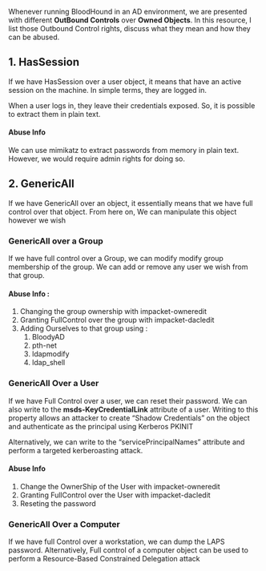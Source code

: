 
Whenever running BloodHound in an AD environment, we are presented with different **OutBound Controls** over  **Owned Objects**.  In this resource, I list those Outbound Control rights, discuss what they mean and how they can be abused.




## 1. HasSession


If we have HasSession over a user object, it means that have an active session on the machine. In simple terms, they are logged in. 

When a user logs in, they leave their credentials exposed. So, it is possible to extract them in plain text. 



#### Abuse Info

We can use mimikatz to extract passwords from memory in plain text. However, we would require admin rights for doing so.



## 2. GenericAll


If we have GenericAll over an object, it essentially means that we have full control over that object. From here on, We can manipulate this object however we wish



### GenericAll over a Group

If we have full control over a Group, we can modify modify group membership of the group. We can add or remove any user we wish from that group. 


#### Abuse Info :


1. Changing the group ownership with impacket-owneredit
2. Granting FullControl over the group with impacket-dacledit
3. Adding Ourselves to that group using : 
	1. BloodyAD
	2. pth-net
	3. ldapmodify
	4. ldap_shell



### GenericAll Over a User

If we have Full Control over a user, we can reset their password. We can also write to the  **msds-KeyCredentialLink**  attribute of a user. Writing to this property allows an attacker to create “Shadow Credentials” on the object and authenticate as the principal using Kerberos PKINIT

Alternatively, we can write to the “servicePrincipalNames” attribute and perform a targeted kerberoasting attack.



#### Abuse Info

1. Change the OwnerShip of the User with impacket-owneredit
2. Granting FullControl over the User with impacket-dacledit
3. Reseting the password 



### GenericAll Over a Computer


If we have full Control over a workstation, we can dump the LAPS password. 
Alternatively, Full control of a computer object can be used to perform a Resource-Based Constrained Delegation attack











